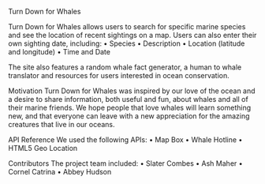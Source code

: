Turn Down for Whales

Turn Down for Whales allows users to search for specific marine species and see the location of recent sightings on a map. Users can also enter their own sighting date, including:
•	Species
•	Description
•	Location (latitude and longitude)
•	Time and Date

The site also features a random whale fact generator, a human to whale translator and resources for users interested in ocean conservation.

Motivation
Turn Down for Whales was inspired by our love of the ocean and a desire to share information, both useful and fun, about whales and all of their marine friends. We hope people that love whales will learn something new, and that everyone can leave with a new appreciation for the amazing creatures that live in our oceans.

API Reference
We used the following APIs:
•	Map Box
•	Whale Hotline
•	HTML5 Geo Location

Contributors
The project team included:
•	Slater Combes
•	Ash Maher
•	Cornel Catrina
•	Abbey Hudson

